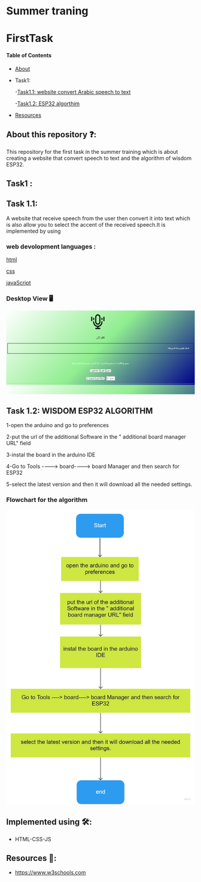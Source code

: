 # Summer traning
# FirstTask

#### Table of Contents  
* [About](https://github.com/shahadalboti/FirstTask#about-this-repository-)  
* Task1:
  
   -[Task1.1: website convert Arabic speech to text ](https://github.com/shahadalboti/FirstTask#task1-) 
  
   -[Task1.2:  ESP32 algorthim ](https://github.com/shahadalboti/FirstTask#task1-) 
  
* [Resources](https://github.com/shahadalboti/FirstTask#resources-)  

## About this repository ❓:
This repository for the first task in the summer training which is about creating a website that convert speech to text and the algorithm of wisdom ESP32.

## Task1 :
## Task 1.1:
A website that receive speech from the user then convert it into text which is also allow you to select the accent of the received speech.It is implemented by using

### web devolopment languages : 

[html](/index.html "html code")

[css](/script.js "JS code") 

[javaScript](/style.css "Css code")

### Desktop View 🖥️
![Desktop view](/websiteRevel.png "website page") 

## Task 1.2: WISDOM ESP32 ALGORITHM
1-open the arduino and go to preferences

2-put the url of the additional Software in the " additional board manager URL" field


3-instal the board in the arduino IDE


4-Go to Tools ----> board----> board Manager and then search for ESP32


5-select the latest version and then it will download all the needed settings.

### Flowchart for the algorithm
![Flowchart for the algorithm](/Flowchart.png "Flowchart") 


## Implemented using 🛠️:
* HTML-CSS-JS


## Resources 📜:
- https://www.w3schools.com
